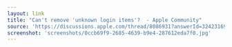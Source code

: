 ```yaml
---
layout: link
title: "Can't remove 'unknown login items'?  - Apple Community"
source: 'https://discussions.apple.com/thread/8086931?answerId=32423169022#32423169022'
screenshot: 'screenshots/0ccb69f9-2685-4639-b9e4-287612eda7f0.jpg'
---
```


